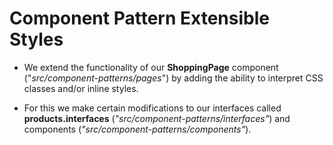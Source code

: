# Component Pattern Extensible Styles

- We extend the functionality of our **ShoppingPage** component ("*src/component-patterns/pages*") by adding the ability to interpret CSS classes and/or inline styles. 

- For this we make certain modifications to our interfaces called **products.interfaces** (*"src/component-patterns/interfaces"*) and components (*"src/component-patterns/components"*).